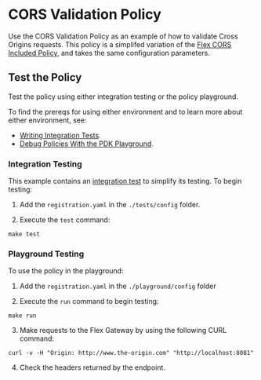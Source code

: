 # CORS Validation Policy

Use the CORS Validation Policy as an example of how to validate Cross Origins requests.
This policy is a simplifed variation of the [Flex CORS Included Policy](https://docs.mulesoft.com/gateway/latest/policies-included-cors), and takes the same configuration parameters.

## Test the Policy

Test the policy using either integration testing or the policy playground.

To find the prereqs for using either environment and to learn more about either environment, see:

* [Writing Integration Tests](https://docs.mulesoft.com/pdk/latest/policies-pdk-integration-tests).
* [Debug Policies With the PDK Playground](https://docs.mulesoft.com/pdk/latest/policies-pdk-debug-local).

### Integration Testing

This example contains an [integration test](./tests/requests.rs) to simplify its testing. To begin testing:

1. Add the `registration.yaml` in the `./tests/config` folder.

2. Execute the `test` command:

``` shell
make test
```

### Playground Testing

To use the policy in the playground:

1. Add the `registration.yaml` in the `./playground/config` folder

2. Execute the `run` command to begin testing:

``` shell
make run
```

3. Make requests to the Flex Gateway by using the following CURL command:

```shell
curl -v -H "Origin: http://www.the-origin.com" "http://localhost:8081"
```

4. Check the headers returned by the endpoint.
